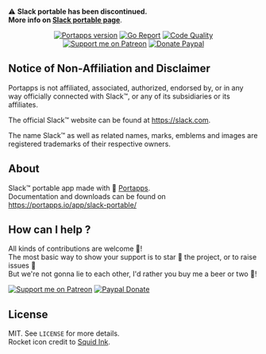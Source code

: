 :warning: **Slack portable has been discontinued.**<br />
**More info on [Slack portable page](https://portapps.io/app/slack-portable/)**.

<p align="center">
  <a href="https://github.com/portapps/portapps"><img src="https://img.shields.io/badge/portapps-1.24.1-479fdb.svg?style=flat-square" alt="Portapps version"></a>
  <a href="https://goreportcard.com/report/github.com/portapps/slack-portable"><img src="https://goreportcard.com/badge/github.com/portapps/slack-portable?style=flat-square" alt="Go Report"></a>
  <a href="https://www.codacy.com/app/portapps/slack-portable"><img src="https://img.shields.io/codacy/grade/8beee2b3463842f6ad27da362666e75c.svg?style=flat-square" alt="Code Quality"></a>
  <br /><a href="https://www.patreon.com/crazymax"><img src="https://img.shields.io/badge/donate-patreon-fb664e.svg?style=flat-square" alt="Support me on Patreon"></a>
  <a href="https://www.paypal.me/crazyws"><img src="https://img.shields.io/badge/donate-paypal-7057ff.svg?style=flat-square" alt="Donate Paypal"></a>
</p>

## Notice of Non-Affiliation and Disclaimer

Portapps is not affiliated, associated, authorized, endorsed by, or in any way officially connected with Slack™, or any of its subsidiaries or its affiliates.

The official Slack™ website can be found at https://slack.com.

The name Slack™ as well as related names, marks, emblems and images are registered trademarks of their respective owners.

## About

Slack™ portable app made with 🚀 [Portapps](https://portapps.io).<br />
Documentation and downloads can be found on https://portapps.io/app/slack-portable/

## How can I help ?

All kinds of contributions are welcome :raised_hands:!<br />
The most basic way to show your support is to star :star2: the project, or to raise issues :speech_balloon:<br />
But we're not gonna lie to each other, I'd rather you buy me a beer or two :beers:!

[![Support me on Patreon](https://portapps.io/img/patreon.png)](https://www.patreon.com/crazymax) 
[![Paypal Donate](https://portapps.io/img/paypal-donate.png)](https://www.paypal.me/crazyws)

## License

MIT. See `LICENSE` for more details.<br />
Rocket icon credit to [Squid Ink](http://thesquid.ink).
